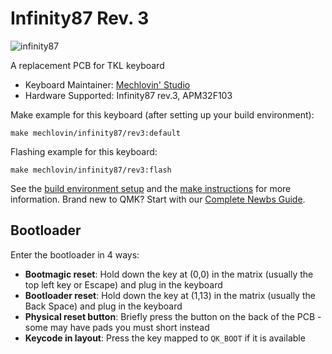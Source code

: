 # Infinity87 Rev. 3

![infinity87](https://i.imgur.com/QuK1EnNh.png)

A replacement PCB for TKL keyboard 

* Keyboard Maintainer: [Mechlovin' Studio](https://mechlovin.studio/)
* Hardware Supported: Infinity87 rev.3, APM32F103

Make example for this keyboard (after setting up your build environment):

    make mechlovin/infinity87/rev3:default

Flashing example for this keyboard:

    make mechlovin/infinity87/rev3:flash

See the [build environment setup](https://docs.qmk.fm/#/getting_started_build_tools) and the [make instructions](https://docs.qmk.fm/#/getting_started_make_guide) for more information. Brand new to QMK? Start with our [Complete Newbs Guide](https://docs.qmk.fm/#/newbs).

## Bootloader

Enter the bootloader in 4 ways:

* **Bootmagic reset**: Hold down the key at (0,0) in the matrix (usually the top left key or Escape) and plug in the keyboard
* **Bootloader reset**: Hold down the key at (1,13) in the matrix (usually the Back Space) and plug in the keyboard
* **Physical reset button**: Briefly press the button on the back of the PCB - some may have pads you must short instead
* **Keycode in layout**: Press the key mapped to `QK_BOOT` if it is available
